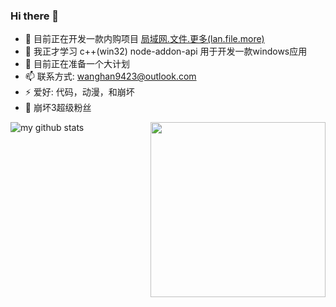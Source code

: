 ### Hi there 👋


- 🔭 目前正在开发一款内购项目 [局域网.文件.更多(lan.file.more)](https://github.com/lan-file-more/dev-progress)
- 🌱 我正才学习 c++(win32) node-addon-api 用于开发一款windows应用
- 👯 目前正在准备一个大计划
- 📫 联系方式: [wanghan9423@outlook.com](mailto://wanghan9423@outlook.com)
- ⚡ 爱好:  代码，动漫，和崩坏
- 🍖 崩坏3超级粉丝
<img align="right" width="280px" src="https://uploadstatic.mihoyo.com/contentweb/20191105/2019110517054540325.png"/> 

![my github stats](https://github-readme-stats.vercel.app/api?username=sewerganger&show_icons=true&hide_border=true)

